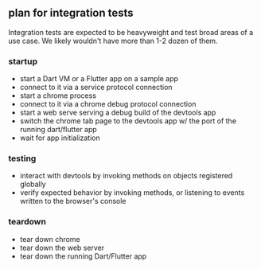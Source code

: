 <!--
Copyright 2025 The Flutter Authors
Use of this source code is governed by a BSD-style license that can be
found in the LICENSE file or at https://developers.google.com/open-source/licenses/bsd.
-->
## plan for integration tests

Integration tests are expected to be heavyweight and test broad areas of a
use case. We likely wouldn't have more than 1-2 dozen of them.

### startup

- start a Dart VM or a Flutter app on a sample app
- connect to it via a service protocol connection
- start a chrome process
- connect to it via a chrome debug protocol connection
- start a web serve serving a debug build of the devtools app
- switch the chrome tab page to the devtools app w/ the port of the running dart/flutter app
- wait for app initialization

### testing
- interact with devtools by invoking methods on objects registered globally
- verify expected behavior by invoking methods, or listening to events written
  to the browser's console

### teardown

- tear down chrome
- tear down the web server
- tear down the running Dart/Flutter app
